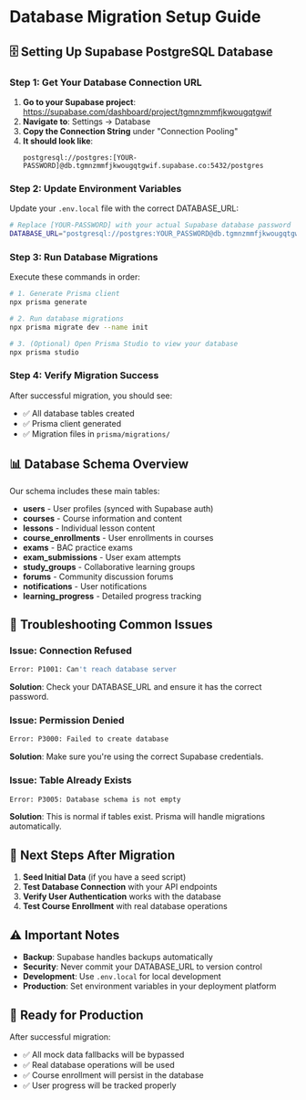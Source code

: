 # Database Migration Setup Guide

## 🗄️ **Setting Up Supabase PostgreSQL Database**

### **Step 1: Get Your Database Connection URL**

1. **Go to your Supabase project**: https://supabase.com/dashboard/project/tgmnzmmfjkwougqtgwif
2. **Navigate to**: Settings → Database
3. **Copy the Connection String** under "Connection Pooling"
4. **It should look like**: 
   ```
   postgresql://postgres:[YOUR-PASSWORD]@db.tgmnzmmfjkwougqtgwif.supabase.co:5432/postgres
   ```

### **Step 2: Update Environment Variables**

Update your `.env.local` file with the correct DATABASE_URL:

```bash
# Replace [YOUR-PASSWORD] with your actual Supabase database password
DATABASE_URL="postgresql://postgres:YOUR_PASSWORD@db.tgmnzmmfjkwougqtgwif.supabase.co:5432/postgres"
```

### **Step 3: Run Database Migrations**

Execute these commands in order:

```bash
# 1. Generate Prisma client
npx prisma generate

# 2. Run database migrations
npx prisma migrate dev --name init

# 3. (Optional) Open Prisma Studio to view your database
npx prisma studio
```

### **Step 4: Verify Migration Success**

After successful migration, you should see:
- ✅ All database tables created
- ✅ Prisma client generated
- ✅ Migration files in `prisma/migrations/`

## 📊 **Database Schema Overview**

Our schema includes these main tables:
- **users** - User profiles (synced with Supabase auth)
- **courses** - Course information and content
- **lessons** - Individual lesson content
- **course_enrollments** - User enrollments in courses
- **exams** - BAC practice exams
- **exam_submissions** - User exam attempts
- **study_groups** - Collaborative learning groups
- **forums** - Community discussion forums
- **notifications** - User notifications
- **learning_progress** - Detailed progress tracking

## 🔧 **Troubleshooting Common Issues**

### **Issue: Connection Refused**
```bash
Error: P1001: Can't reach database server
```
**Solution**: Check your DATABASE_URL and ensure it has the correct password.

### **Issue: Permission Denied**
```bash
Error: P3000: Failed to create database
```
**Solution**: Make sure you're using the correct Supabase credentials.

### **Issue: Table Already Exists**
```bash
Error: P3005: Database schema is not empty
```
**Solution**: This is normal if tables exist. Prisma will handle migrations automatically.

## 🎯 **Next Steps After Migration**

1. **Seed Initial Data** (if you have a seed script)
2. **Test Database Connection** with your API endpoints
3. **Verify User Authentication** works with the database
4. **Test Course Enrollment** with real database operations

## ⚠️ **Important Notes**

- **Backup**: Supabase handles backups automatically
- **Security**: Never commit your DATABASE_URL to version control
- **Development**: Use `.env.local` for local development
- **Production**: Set environment variables in your deployment platform

## 🚀 **Ready for Production**

After successful migration:
- ✅ All mock data fallbacks will be bypassed
- ✅ Real database operations will be used
- ✅ Course enrollment will persist in the database
- ✅ User progress will be tracked properly
